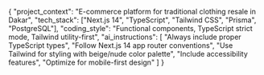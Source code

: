 {
  "project_context": "E-commerce platform for traditional clothing resale in Dakar",
  "tech_stack": ["Next.js 14", "TypeScript", "Tailwind CSS", "Prisma", "PostgreSQL"],
  "coding_style": "Functional components, TypeScript strict mode, Tailwind utility-first",
  "ai_instructions": [
    "Always include proper TypeScript types",
    "Follow Next.js 14 app router conventions",
    "Use Tailwind for styling with beige/nude color palette",
    "Include accessibility features",
    "Optimize for mobile-first design"
  ]
}

